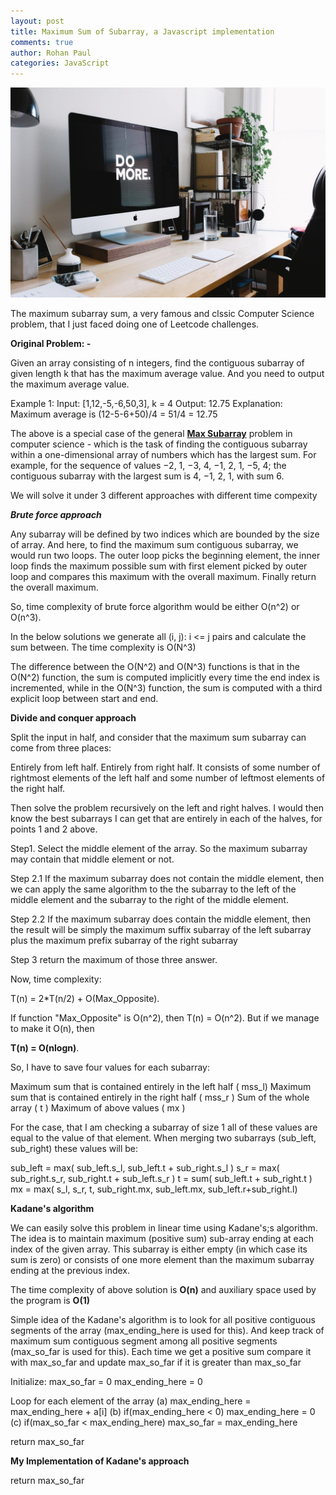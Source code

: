 ```yaml
---
layout: post
title: Maximum Sum of Subarray, a Javascript implementation
comments: true
author: Rohan Paul
categories: JavaScript
---
```

<img src="/images/fulls/Max-Subarray-Sum-Kadane.jpeg" class="fit image">

The maximum subarray sum, a very famous and clssic Computer Science problem, that I just faced doing one of Leetcode challenges.

**Original Problem: -**

Given an array consisting of n integers, find the contiguous subarray of given length k that has the maximum average value. And you need to output the maximum average value.

Example 1:
Input: [1,12,-5,-6,50,3], k = 4
Output: 12.75
Explanation: Maximum average is (12-5-6+50)/4 = 51/4 = 12.75


The above is a special case of the general [**Max Subarray**](https://en.wikipedia.org/wiki/Maximum_subarray_problem) problem in computer science - which is the task of finding the contiguous subarray within a one-dimensional array of numbers which has the largest sum. For example, for the sequence of values −2, 1, −3, 4, −1, 2, 1, −5, 4; the contiguous subarray with the largest sum is 4, −1, 2, 1, with sum 6.


We will solve it under 3 different approaches with different time compexity


***Brute force approach***

Any subarray will be defined by two indices which are bounded by the size of array. And here, to find the maximum sum contiguous subarray, we would run two loops. The outer loop picks the beginning element, the inner loop finds the maximum possible sum with first element picked by outer loop and compares this maximum with the overall maximum. Finally return the overall maximum. 

So, time complexity of brute force algorithm would be either O(n^2) or O(n^3).

In the below solutions we generate all (i, j): i <= j pairs and calculate the sum between. The time complexity is O(N^3)

The difference between the O(N^2) and O(N^3) functions is that in the O(N^2) function, the sum is computed implicitly every time the end index is incremented, while in the O(N^3) function, the sum is computed with a third explicit loop between start and end.


<script src="https://gist.github.com/rohan-paul/f1d5fc300939068950329f50c33a87e3.js"></script>



**Divide and conquer approach**


Split the input in half, and consider that the maximum sum subarray can come from three places:

Entirely from left half.
Entirely from right half.
It consists of some number of rightmost elements of the left half and some number of leftmost elements of the right half.

Then solve the problem recursively on the left and right halves.  I would then know the best subarrays I can get that are entirely in each of the halves, for points 1 and 2 above.


Step1. Select the middle element of the array.
So the maximum subarray may contain that middle element or not.


Step 2.1 If the maximum subarray does not contain the middle element, then we can apply the same algorithm to the the subarray to the left of the middle element and the subarray to the right of the middle element.

Step 2.2 If the maximum subarray does contain the middle element, then the result will be simply the maximum suffix subarray of the left subarray plus the maximum prefix subarray of the right subarray

Step 3 return the maximum of those three answer.

Now, time complexity:

T(n) = 2*T(n/2) + O(Max_Opposite).

If function "Max_Opposite" is O(n^2), then T(n) = O(n^2). But if we manage to make it O(n), then 

**T(n) = O(nlogn)**.


So, I have to save four values for each subarray:

Maximum sum that is contained entirely in the left half ( mss_l)
Maximum sum that is contained entirely in the right half ( mss_r )
Sum of the whole array ( t )
Maximum of above values ( mx )

For the case, that I am checking a subarray of size 1 all of these values are equal to the value of that element. When merging two subarrays (sub_left, sub_right) these values will be:

sub_left = max( sub_left.s_l, sub_left.t + sub_right.s_l )
s_r = max( sub_right.s_r, sub_right.t + sub_left.s_r )
t = sum( sub_left.t + sub_right.t )
mx = max( s_l, s_r, t, sub_right.mx, sub_left.mx, sub_left.r+sub_right.l)



**Kadane's algorithm**

We can easily solve this problem in linear time using Kadane's;s algorithm. The idea is to maintain maximum (positive sum) sub-array ending at each index of the given array. This subarray is either empty (in which case its sum is zero) or consists of one more element than the maximum subarray ending at the previous index.

The time complexity of above solution is **O(n)** and auxiliary space used by the program is **O(1)**

Simple idea of the Kadane's algorithm is to look for all positive contiguous segments of the array (max_ending_here is used for this). And keep track of maximum sum contiguous segment among all positive segments (max_so_far is used for this). Each time we get a positive sum compare it with max_so_far and update max_so_far if it is greater than max_so_far

Initialize: max_so_far = 0
max_ending_here = 0

Loop for each element of the array
(a) max_ending_here = max_ending_here + a[i]
(b) if(max_ending_here < 0) max_ending_here = 0
(c) if(max_so_far < max_ending_here) max_so_far = max_ending_here

return max_so_far

**My Implementation of Kadane's approach**


<script src="https://gist.github.com/rohan-paul/2663fd64a693ae18b07dfbd04e8412c2.js"></script>

return max_so_far
